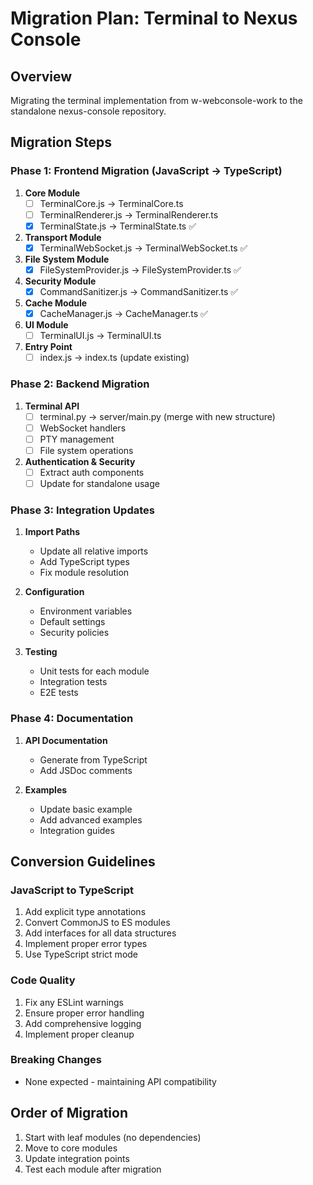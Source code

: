 # Migration Plan: Terminal to Nexus Console

## Overview
Migrating the terminal implementation from w-webconsole-work to the standalone nexus-console repository.

## Migration Steps

### Phase 1: Frontend Migration (JavaScript → TypeScript)
1. **Core Module**
   - [ ] TerminalCore.js → TerminalCore.ts
   - [ ] TerminalRenderer.js → TerminalRenderer.ts
   - [x] TerminalState.js → TerminalState.ts ✅

2. **Transport Module**
   - [x] TerminalWebSocket.js → TerminalWebSocket.ts ✅

3. **File System Module**
   - [x] FileSystemProvider.js → FileSystemProvider.ts ✅

4. **Security Module**
   - [x] CommandSanitizer.js → CommandSanitizer.ts ✅

5. **Cache Module**
   - [x] CacheManager.js → CacheManager.ts ✅

6. **UI Module**
   - [ ] TerminalUI.js → TerminalUI.ts

7. **Entry Point**
   - [ ] index.js → index.ts (update existing)

### Phase 2: Backend Migration
1. **Terminal API**
   - [ ] terminal.py → server/main.py (merge with new structure)
   - [ ] WebSocket handlers
   - [ ] PTY management
   - [ ] File system operations

2. **Authentication & Security**
   - [ ] Extract auth components
   - [ ] Update for standalone usage

### Phase 3: Integration Updates
1. **Import Paths**
   - Update all relative imports
   - Add TypeScript types
   - Fix module resolution

2. **Configuration**
   - Environment variables
   - Default settings
   - Security policies

3. **Testing**
   - Unit tests for each module
   - Integration tests
   - E2E tests

### Phase 4: Documentation
1. **API Documentation**
   - Generate from TypeScript
   - Add JSDoc comments

2. **Examples**
   - Update basic example
   - Add advanced examples
   - Integration guides

## Conversion Guidelines

### JavaScript to TypeScript
1. Add explicit type annotations
2. Convert CommonJS to ES modules
3. Add interfaces for all data structures
4. Implement proper error types
5. Use TypeScript strict mode

### Code Quality
1. Fix any ESLint warnings
2. Ensure proper error handling
3. Add comprehensive logging
4. Implement proper cleanup

### Breaking Changes
- None expected - maintaining API compatibility

## Order of Migration
1. Start with leaf modules (no dependencies)
2. Move to core modules
3. Update integration points
4. Test each module after migration